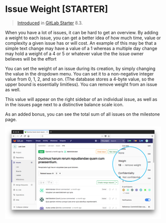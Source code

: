 # Issue Weight **[STARTER]**

> [Introduced](https://gitlab.com/gitlab-org/gitlab-ee/merge_requests/76)
> in [GitLab Starter](https://about.gitlab.com/pricing/) 8.3.

When you have a lot of issues, it can be hard to get an overview.
By adding a weight to each issue, you can get a better idea of how much time,
value or complexity a given issue has or will cost. An example of this may be 
that a simple text change may have a value of a 1 whereas a multiple day change 
may hold a weight of a 4 or 5 or whatever value the the issue owner believes will 
be the effort

You can set the weight of an issue during its creation, by simply changing the
value in the dropdown menu. You can set it to a non-negative integer
value from 0, 1, 2, and so on. (The database stores a 4-byte value, so the 
upper bound is essentially limitless).
You can remove weight from an issue
as well.

This value will appear on the right sidebar of an individual issue, as well as
in the issues page next to a distinctive balance scale icon.

As an added bonus, you can see the total sum of all issues on the milestone page.

![issue page](issue_weight/issue.png)
